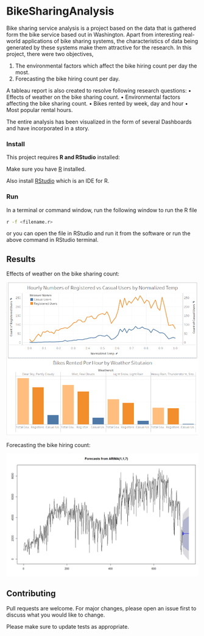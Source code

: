 # BikeSharingAnalysis
Bike sharing service analysis is a project based on the data that is gathered form the bike service based out in Washington. Apart from interesting real-world applications of bike sharing systems, the characteristics of data being generated by these systems make them attractive for the research. In this project, there were two objectives,
1. The environmental factors which affect the bike hiring count per day the most.
2. Forecasting the bike hiring count per day.

A tableau report is also created to resolve following research questions:
•	Effects of weather on the bike sharing count.
•	Environmental factors affecting the bike sharing count.
•	Bikes rented by week, day and hour
•	Most popular rental hours.

The entire analysis has been visualized in the form of several Dashboards and have incorporated in a story.

### Install

This project requires **R and RStudio** installed:

Make sure you have [R](https://www.r-project.org/) installed.

Also install [RStudio](https://rstudio.com/) which is an IDE for R. 

### Run

In a terminal or command window, run the following window to run the R file

```bash
r -f <filename.r>
```  
or you can open the file in RStudio and run it from the software or run the above command in RStudio terminal.

## Results 
Effects of weather on the bike sharing count:

![effectes of weather](Demo/season.PNG)

Forecasting the bike hiring count:

![forecast](Demo/forecast.png)

## Contributing
Pull requests are welcome. For major changes, please open an issue first to discuss what you would like to change.

Please make sure to update tests as appropriate.
